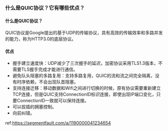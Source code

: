 ### 什么是QUIC协议？它有哪些优点？

#### 什么是QUIC协议？

QUIC协议是Google提出的基于UDP的传输协议，具有高效的传输效率和多路并发的能力，称为HTTP3.0的底层协议。

#### 优点

- 握手建立速度快：UDP减少了三次握手的延迟，加密协议采用TLS1.3版本，不需要TLS握手完成才能进行通信。
- 避免队头阻塞的多路复用：支持多路复用，QUIC的流和流之间完全隔离，没有时序依赖，不会出现队首阻塞。
- 支持连接迁移：移动数据和Wifi之间进行切换的时候，原有协议需要重新建立TCP连接，但是QUIC支持ConnectionID标识连接，即使出现IP端口变化，只要ConnectionID一致就可以保持连接。
- 可以拔插的拥塞控制。
- 向前纠错。

ref:https://segmentfault.com/a/1190000041234654